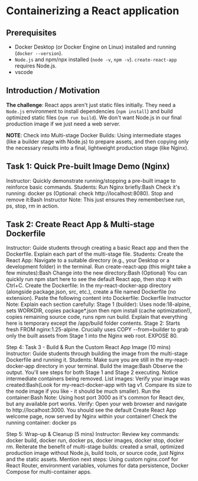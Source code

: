 # Containerizing a React application

## Prerequisites

* Docker Desktop (or Docker Engine on Linux) installed and running (`docker
  --version`).
* `Node.js` and npm/npx installed (`node -v`, `npm -v`). `create-react-app`
  requires Node.js.
* vscode


## Introduction / Motivation

__The challenge__: React apps aren't just static files initially. They need a
`Node.js` environment to install dependencies (`npm install`) and build
optimized static files (`npm run build`). We don't want Node.js in our final
production image if we just need a web server.

__NOTE__: Check into Multi-stage Docker Builds: Using intermediate stages (like
a builder stage with Node.js) to prepare assets, and then copying only the
necessary results into a final, lightweight production stage (like Nginx).

## Task 1: Quick Pre-built Image Demo (Nginx)
Instructor: Quickly demonstrate running/stopping a pre-built image to reinforce basic commands.
Students:
Run Nginx briefly:Bash
Check it's running: docker ps (Optional: check http://localhost:8080).
Stop and remove it:Bash
Instructor Note: This just ensures they remember/see run, ps, stop, rm in action.

## Task 2: Create React App & Multi-stage Dockerfile 
Instructor: Guide students through creating a basic React app and then the Dockerfile. Explain each part of the multi-stage file.
Students:
Create the React App:
Navigate to a suitable directory (e.g., your Desktop or a development folder) in the terminal.
Run create-react-app (this might take a few minutes):Bash
Change into the new directory:Bash
(Optional) You can quickly run npm start here to see the default React app, then stop it with Ctrl+C.
Create the Dockerfile:
In the my-react-docker-app directory (alongside package.json, src, etc.), create a file named Dockerfile (no extension).
Paste the following content into Dockerfile:
Dockerfile
Instructor Note: Explain each section carefully:
Stage 1 (builder): Uses node:18-alpine, sets WORKDIR, copies package*.json then npm install (cache optimization!), copies remaining source code, runs npm run build. Explain that everything here is temporary except the /app/build folder contents.
Stage 2: Starts fresh FROM nginx:1.25-alpine. Crucially uses COPY --from=builder to grab only the built assets from Stage 1 into the Nginx web root. EXPOSE 80.

Step 4: Task 3 - Build & Run the Custom React App Image (10 mins)
Instructor: Guide students through building the image from the multi-stage Dockerfile and running it.
Students:
Make sure you are still in the my-react-docker-app directory in your terminal.
Build the image:Bash
Observe the output. You'll see steps for both Stage 1 and Stage 2 executing. Notice intermediate containers being removed.
List images: Verify your image was created:Bash(Look for my-react-docker-app with tag v1. Compare its size to the node image if you like - it should be much smaller).
Run the container:Bash
Note: Using host port 3000 as it's common for React dev, but any available port works.
Verify: Open your web browser and navigate to http://localhost:3000. You should see the default Create React App welcome page, now served by Nginx within your container!
Check the running container: docker ps

Step 5: Wrap-up & Cleanup (5 mins)
Instructor:
Review key commands: docker build, docker run, docker ps, docker images, docker stop, docker rm.
Reiterate the benefit of multi-stage builds: created a small, optimized production image without Node.js, build tools, or source code, just Nginx and the static assets.
Mention next steps: Using custom nginx.conf for React Router, environment variables, volumes for data persistence, Docker Compose for multi-container apps.
